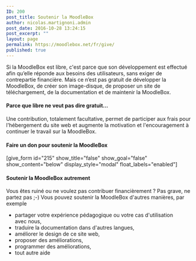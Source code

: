 ```yaml
---
ID: 200
post_title: Soutenir la MoodleBox
author: nicolas.martignoni.admin
post_date: 2016-10-28 13:24:15
post_excerpt: ""
layout: page
permalink: https://moodlebox.net/fr/give/
published: true
---
```

Si la MoodleBox est libre, c'est parce que son développement est effectué afin qu’elle réponde aux besoins des utilisateurs, sans exiger de contrepartie financière. Mais ce n’est pas gratuit de développer la MoodleBox, de créer son image-disque, de proposer un site de téléchargement, de la documentation et de maintenir la MoodleBox.
<h4>Parce que libre ne veut pas dire gratuit…</h4>
Une contribution, totalement facultative, permet de participer aux frais pour l'hébergement du site web et augmente la motivation et l'encouragement à continuer le travail sur la MoodleBox.
<h4>Faire un don pour soutenir la MoodleBox</h4>
[give_form id="215" show_title="false" show_goal="false" show_content="below" display_style="modal" float_labels="enabled"]
<h4>Soutenir la MoodleBox autrement</h4>
Vous êtes ruiné ou ne voulez pas contribuer financièrement ? Pas grave, ne partez pas ;-) Vous pouvez soutenir la MoodleBox d'autres manières, par exemple
<ul>
 	<li>partager votre expérience pédagogique ou votre cas d'utilisation avec nous,</li>
 	<li>traduire la documentation dans d'autres langues,</li>
 	<li>améliorer le design de ce site web,</li>
 	<li>proposer des améliorations,</li>
 	<li>programmer des améliorations,</li>
 	<li>tout autre aide</li>
</ul>